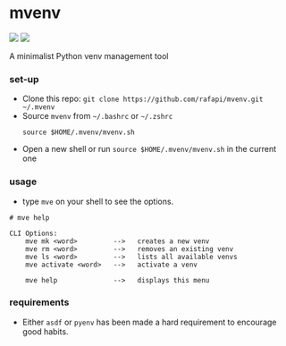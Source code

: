 # mvenv

<p align="left">
     <img src="https://img.shields.io/github/license/rafapi/mvenv">
     <img src="https://img.shields.io/github/last-commit/rafapi/mvenv">
</p>

A minimalist Python venv management tool
### set-up
* Clone this repo: `git clone https://github.com/rafapi/mvenv.git ~/.mvenv`
* Source `mvenv` from `~/.bashrc` or `~/.zshrc`
    ```
    source $HOME/.mvenv/mvenv.sh
    ```
* Open a new shell or run `source $HOME/.mvenv/mvenv.sh` in the current one
### usage
* type `mve` on your shell to see the options.
```
# mve help

CLI Options:
    mve mk <word>         -->   creates a new venv
    mve rm <word>         -->   removes an existing venv
    mve ls <word>         -->   lists all available venvs
    mve activate <word>   -->   activate a venv

    mve help              -->   displays this menu
```
### requirements
* Either `asdf` or `pyenv` has been made a hard requirement to encourage good habits.
